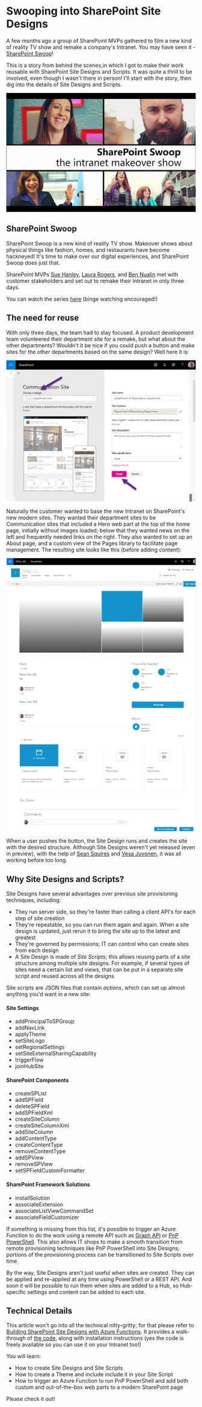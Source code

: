 # Swooping into SharePoint Site Designs

A few months ago a group of SharePoint MVPs gathered to film a new kind of reality TV show and remake a company's Intranet. You may have seen it - [SharePoint Swoop](https://techcommunity.microsoft.com/t5/Microsoft-SharePoint-Blog/SharePoint-Swoop-the-intranet-makeover-show/ba-p/186892)!

This is a story from behind the scenes,in which I got to make their work reusable with SharePoint Site Designs and Scripts. It was quite a thrill to be involved, even though I wasn't there in person! I'll start with the story, then dig into the details of Site Designs and Scripts.

![SharePoint Swoop](./SPSwoop1.png)

## SharePoint Swoop

SharePoint Swoop is a new kind of reality TV show. Makeover shows about physical things like fashion, homes, and restaurants have become hackneyed! It's time to make over our digital experiences, and SharePoint Swoop does just that.

SharePoint MVPs 
[Sue Hanley](https://twitter.com/susanhanley),
[Laura Rogers](https://twitter.com/WonderLaura), and
[Ben Nualin](https://twitter.com/bniaulin)
met with customer stakeholders and set out to remake their Intranet in only three days.

You can watch the series [here](https://aka.ms/SharePointSwoop) (binge watching encouraged!)

## The need for reuse

With only three days, the team had to stay focused. A product development team volunteered their department site for a remake, but what about the other departments? Wouldn't it be nice if you could push a button and make sites for the other departments based on the same design? Well here it is:

![Create Department Site](NewDeptSite.png)

Naturally the customer wanted to base the new Intranet on SharePoint's new modern sites. They wanted their department sites to be Communication sites that included a Hero web part at the top of the home page, initially without images loaded; below that they wanted news on the left and frequently needed links on the right.  They also wanted to set up an About page, and a custom view of the Pages library to facilitate page management. The resulting site looks like this (before adding content):

![picture of the provisioned site](SampleDeptSite.png)

When a user pushes the button, the Site Design runs and creates the site with the desired structure. Although Site Designs weren't yet released (even in preview), with the help of [Sean Squires](https://twitter.com/iamseansquires) and [Vesa Juvonen](https://twitter.com/vesajuvonen), it was all working before too long.

## Why Site Designs and Scripts?

Site Designs have several advantages over previous site provisioning techniques, including:

* They run server side, so they're faster than calling a client API's for each step of site creation
* They're repeatable, so you can run them again and again. When a site design is updated, just rerun it to bring the site up to the latest and greatest
* They're governed by permissions; IT can control who can create sites from each design
* A Site Design is made of _Site_ _Scripts_; this allows reusing parts of a site structure among multiple site designs. For example, if several types of sites need a certain list and views, that can be put in a separate site script and reused across all the designs

Site scripts are JSON files that contain _actions_, which can set up almost anything you'd want in a new site:

#### Site Settings
* addPrincipalToSPGroup
* addNavLink
* applyTheme
* setSiteLogo
* setRegionalSettings
* setSiteExternalSharingCapability
* triggerFlow
* joinHubSite

#### SharePoint Components
* createSPList
* addSPField
* deleteSPField
* addSPFieldXml
* createSiteColumn
* createSiteColumnXml
* addSiteColumn
* addContentType
* createContentType
* removeContentType
* addSPView
* removeSPView
* setSPFieldCustomFormatter

#### SharePoint Framework Solutions
* installSolution
* associateExtension
* associateListViewCommandSet
* associateFieldCustomizer 

If something is missing from this list, it's possible to trigger an Azure Function to do the work using a remote API such as [Graph API](https://developer.microsoft.com/en-us/graph/graph-explorer) or [PnP PowerShell](https://docs.microsoft.com/en-us/powershell/sharepoint/sharepoint-pnp/sharepoint-pnp-cmdlets?view=sharepoint-ps). This also allows IT shops to make a smooth transition from remote provisioning techniques like PnP PowerShell into Site Designs; portions of the provisioning process can be transitioned to Site Scripts over time.

By the way, Site Designs aren't just useful when sites are created. They can be applied and re-applied at any time using PowerShell or a REST API. And soon it will be possible to run them when sites are added to a Hub, so Hub-specific settings and content can be added to each site.

## Technical Details

This article won't go into all the technical nitty-gritty; for that please refer to [Building SharePoint Site Designs with Azure Functions](article2.md). It provides a walk-through of [the code](https://github.com/SharePoint/sp-dev-site-scripts/tree/master/samples/site-azure-function), along with installation instructions (yes the code is freely available so you can use it on your Intranet too!)

You will learn:

* How to create Site Designs and Site Scripts
* How to create a Theme and include include it in your Site Script
* How to trigger an Azure Function to run PnP PowerShell and add both custom and out-of-the-box web parts to a modern SharePoint page

Please check it out!